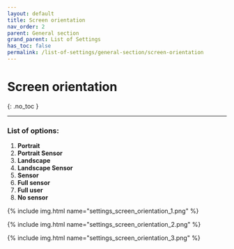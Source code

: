 ```yaml
---
layout: default
title: Screen orientation
nav_order: 2
parent: General section
grand_parent: List of Settings
has_toc: false
permalink: /list-of-settings/general-section/screen-orientation
---
```


# Screen orientation
{: .no_toc }

---

### List of options:
1. **Portrait**
1. **Portrait Sensor**
1. **Landscape**
1. **Landscape Sensor**
1. **Sensor**
1. **Full sensor**
1. **Full user**
1. **No sensor**

{% include img.html name="settings_screen_orientation_1.png" %}

{% include img.html name="settings_screen_orientation_2.png" %}

{% include img.html name="settings_screen_orientation_3.png" %}